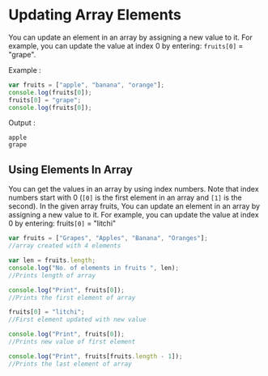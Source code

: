 # Updating Array Elements

You can update an element in an array by assigning a new value to it.
 For example, you can update the value at index 0 by entering: `fruits[0]` = "grape".

Example :

```js
var fruits = ["apple", "banana", "orange"];
console.log(fruits[0]);
fruits[0] = "grape";
console.log(fruits[0]);
```

Output :

```
apple
grape
```

## Using Elements In Array

You can get the values in an array by using index numbers. 
Note that index numbers start with 0 (`[0]` is the first element in an array
and `[1]` is the second). In the given array fruits, You can update an element
in an array by assigning a new value to it. For example, you can update the value 
at index 0 by entering: fruits`[0]` = "litchi"

```js
var fruits = ["Grapes", "Apples", "Banana", "Oranges"];
//array created with 4 elements

var len = fruits.length;
console.log("No. of elements in fruits ", len);
//Prints length of array

console.log("Print", fruits[0]);
//Prints the first element of array

fruits[0] = "litchi";
//First element updated with new value

console.log("Print", fruits[0]);
//Prints new value of first element

console.log("Print", fruits[fruits.length - 1]);
//Prints the last element of array
```
